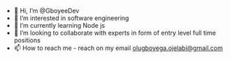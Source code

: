 - 👋 Hi, I’m @GboyeeDev
- 👀 I’m interested in software engineering
- 🌱 I’m currently learning Node js
- 💞️ I’m looking to collaborate with experts in form of entry level full time positions
- 📫 How to reach me - reach on my email olugboyega.ojelabi@gmail.com

<!---
GboyeeDev/GboyeeDev is a ✨ special ✨ repository because its `README.md` (this file) appears on your GitHub profile.
You can click the Preview link to take a look at your changes.
--->
